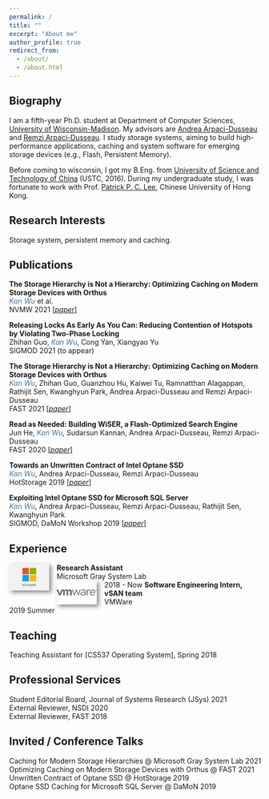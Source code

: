 ```yaml
---
permalink: /
title: ""
excerpt: "About me"
author_profile: true
redirect_from: 
  - /about/
  - /about.html
---
```


## Biography

I am a fifth-year Ph.D. student at Department of Computer Sciences, [University of Wisconsin-Madison](http://cs.wisc.edu/). My advisors are [Andrea Arpaci-Dusseau](http://pages.cs.wisc.edu/~dusseau/) and [Remzi Arpaci-Dusseau](http://pages.cs.wisc.edu/~remzi/). I study storage systems, aiming to build high-performance applications, caching and system software for emerging storage devices (e.g., Flash, Persistent Memory).

Before coming to wisconsin, I got my B.Eng. from [University of Science and Technology of China](http://en.ustc.edu.cn) (USTC, 2016). During my undergraduate study, I was fortunate to work with Prof. [Patrick P. C. Lee](http://www.cse.cuhk.edu.hk/~pclee/www/index.html), Chinese University of Hong Kong.


## Research Interests
Storage system, persistent memory and caching.

## Publications 
<b>The Storage Hierarchy is Not a Hierarchy: Optimizing Caching on Modern Storage Devices with Orthus</b>
<br><span style="color:rgb(64, 115, 158)">*Kan Wu*</span> et al. 
<br>NVMW 2021 <a href="https://research.cs.wisc.edu/adsl/Publications/nvmw21-kan.pdf">[*paper*]</a> 

<b>Releasing Locks As Early As You Can: Reducing Contention of Hotspots by Violating Two-Phase Locking</b>
<br>Zhihan Guo, <span style="color:rgb(64, 115, 158)">*Kan Wu*</span>, Cong Yan, Xiangyao Yu 
<br>SIGMOD 2021 (to appear)

<b>The Storage Hierarchy is Not a Hierarchy: Optimizing Caching on Modern Storage Devices with Orthus</b>
<br><span style="color:rgb(64, 115, 158)">*Kan Wu*</span>, Zhihan Guo, Guanzhou Hu, Kaiwei Tu, Ramnatthan Alagappan, Rathijit Sen, Kwanghyun Park, Andrea Arpaci-Dusseau and Remzi Arpaci-Dusseau 
<br>FAST 2021 <a href="https://research.cs.wisc.edu/adsl/Publications/fast21-kan.pdf">[*paper*]</a> 

<b>Read as Needed: Building WiSER, a Flash-Optimized Search Engine</b>
<br>Jun He, <span style="color:rgb(64, 115, 158)">*Kan Wu*</span>, Sudarsun Kannan, Andrea Arpaci-Dusseau, Remzi Arpaci-Dusseau
<br>FAST 2020 <a href="https://research.cs.wisc.edu/adsl/Publications/fast20-wiser.pdf">[*paper*]</a> 

<b>Towards an Unwritten Contract of Intel Optane SSD </b>
<br><span style="color:rgb(64, 115, 158)">*Kan Wu*</span>, Andrea Arpaci-Dusseau, Remzi Arpaci-Dusseau
<br>HotStorage 2019 <a href="https://research.cs.wisc.edu/adsl/Publications/hotstorage-contract19.pdf">[*paper*]</a> 

<b>Exploiting Intel Optane SSD for Microsoft SQL Server</b>
<br><span style="color:rgb(64, 115, 158)">*Kan Wu*</span>, Andrea Arpaci-Dusseau, Remzi Arpaci-Dusseau, Rathijit Sen, Kwanghyun Park
<br>SIGMOD, DaMoN Workshop 2019 <a href="https://research.cs.wisc.edu/adsl/Publications/damon-optane19.pdf">[*paper*]</a> 



## Experience
<img style="float: left; box-shadow: 4px 4px 8px #888; margin-right: 15px;" src="images/logo/ms-logo.png" width="80px" >
<b>Research Assistant</b><br>Microsoft Gray System Lab <br> 2018 - Now 

<img style="float: left; box-shadow: 4px 4px 8px #888; margin-right: 15px;" src="images/logo/vw-logo.png" width="80px" >
<b>Software Engineering Intern, vSAN team</b><br>VMWare <br> 2019 Summer 



## Teaching
Teaching Assistant for [CS537 Operating System], Spring 2018



## Professional Services
Student Editorial Board, Journal of Systems Research (JSys) 2021 
<br>External Reviewer, NSDI 2020 
<br>External Reviewer, FAST 2018


## Invited / Conference Talks
Caching for Modern Storage Hierarchies @ Microsoft Gray System Lab 2021 
<br>Optimizing Caching on Modern Storage Devices with Orthus @ FAST 2021 
<br>Unwritten Contract of Optane SSD @ HotStorage 2019 
<br>Optane SSD Caching for Microsoft SQL Server @ DaMoN 2019